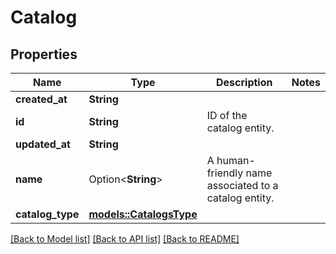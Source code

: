 # Catalog

## Properties

Name | Type | Description | Notes
------------ | ------------- | ------------- | -------------
**created_at** | **String** |  | 
**id** | **String** | ID of the catalog entity. | 
**updated_at** | **String** |  | 
**name** | Option<**String**> | A human-friendly name associated to a catalog entity. | 
**catalog_type** | [**models::CatalogsType**](CatalogsType.md) |  | 

[[Back to Model list]](../README.md#documentation-for-models) [[Back to API list]](../README.md#documentation-for-api-endpoints) [[Back to README]](../README.md)


